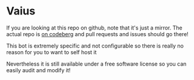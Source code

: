 # Vaius

If you are looking at this repo on github, note that it's just a mirror.
The actual repo is [on codeberg](https://codeberg.org/Ven/Vaius) and pull requests and issues should go there!

This bot is extremely specific and not configurable so there is really no reason for you to want to self host it

Nevertheless it is still available under a free software license so you can easily audit and modify it!
